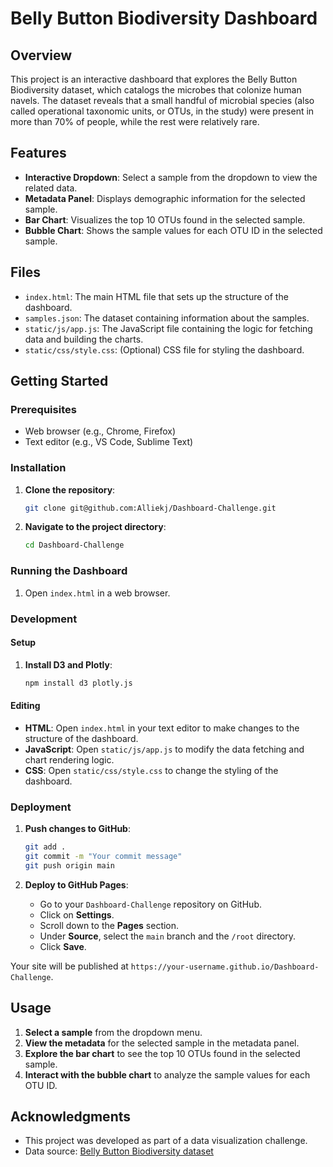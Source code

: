 # Belly Button Biodiversity Dashboard

## Overview

This project is an interactive dashboard that explores the Belly Button Biodiversity dataset, which catalogs the microbes that colonize human navels. The dataset reveals that a small handful of microbial species (also called operational taxonomic units, or OTUs, in the study) were present in more than 70% of people, while the rest were relatively rare.

## Features

- **Interactive Dropdown**: Select a sample from the dropdown to view the related data.
- **Metadata Panel**: Displays demographic information for the selected sample.
- **Bar Chart**: Visualizes the top 10 OTUs found in the selected sample.
- **Bubble Chart**: Shows the sample values for each OTU ID in the selected sample.

## Files

- `index.html`: The main HTML file that sets up the structure of the dashboard.
- `samples.json`: The dataset containing information about the samples.
- `static/js/app.js`: The JavaScript file containing the logic for fetching data and building the charts.
- `static/css/style.css`: (Optional) CSS file for styling the dashboard.

## Getting Started

### Prerequisites

- Web browser (e.g., Chrome, Firefox)
- Text editor (e.g., VS Code, Sublime Text)

### Installation

1. **Clone the repository**:
    ```sh
    git clone git@github.com:Alliekj/Dashboard-Challenge.git
    ```
2. **Navigate to the project directory**:
    ```sh
    cd Dashboard-Challenge
    ```

### Running the Dashboard

1. Open `index.html` in a web browser.

### Development

#### Setup

1. **Install D3 and Plotly**:
    ```sh
    npm install d3 plotly.js
    ```

#### Editing

- **HTML**: Open `index.html` in your text editor to make changes to the structure of the dashboard.
- **JavaScript**: Open `static/js/app.js` to modify the data fetching and chart rendering logic.
- **CSS**: Open `static/css/style.css` to change the styling of the dashboard.

### Deployment

1. **Push changes to GitHub**:
    ```sh
    git add .
    git commit -m "Your commit message"
    git push origin main
    ```

2. **Deploy to GitHub Pages**:
    - Go to your `Dashboard-Challenge` repository on GitHub.
    - Click on **Settings**.
    - Scroll down to the **Pages** section.
    - Under **Source**, select the `main` branch and the `/root` directory.
    - Click **Save**.

Your site will be published at `https://your-username.github.io/Dashboard-Challenge`.

## Usage

1. **Select a sample** from the dropdown menu.
2. **View the metadata** for the selected sample in the metadata panel.
3. **Explore the bar chart** to see the top 10 OTUs found in the selected sample.
4. **Interact with the bubble chart** to analyze the sample values for each OTU ID.


## Acknowledgments

- This project was developed as part of a data visualization challenge.
- Data source: [Belly Button Biodiversity dataset](https://static.bc-edx.com/data/dl-1-2/m14/lms/starter/samples.json)



